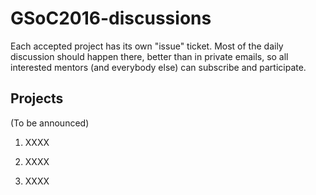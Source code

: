 # GSoC2016-discussions

Each accepted project has its own "issue" ticket. Most of the daily discussion should happen there, better than in private emails, so all interested mentors (and everybody else) can subscribe and participate. 

## Projects

(To be announced) 

1. XXXX


2. XXXX
 
3. XXXX

